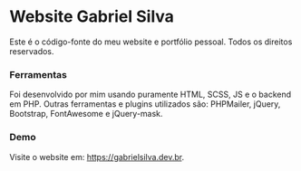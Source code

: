 # Website Gabriel Silva
Este é o código-fonte do meu website e portfólio pessoal. Todos os direitos reservados.

### Ferramentas
Foi desenvolvido por mim usando puramente HTML, SCSS, JS e o backend em PHP. Outras ferramentas e plugins utilizados são: PHPMailer, jQuery, Bootstrap, FontAwesome e jQuery-mask.

### Demo
Visite o website em: https://gabrielsilva.dev.br.